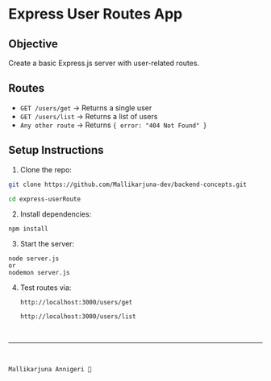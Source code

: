 # Express User Routes App

## Objective

Create a basic Express.js server with user-related routes.

## Routes

- `GET /users/get` → Returns a single user
- `GET /users/list` → Returns a list of users
- `Any other route` → Returns `{ error: "404 Not Found" }`

## Setup Instructions

1. Clone the repo:

```bash
git clone https://github.com/Mallikarjuna-dev/backend-concepts.git

cd express-userRoute
```

2. Install dependencies:

```
npm install
```

3. Start the server:

```
node server.js
or
nodemon server.js
```

4. Test routes via:

   `http://localhost:3000/users/get`

   `http://localhost:3000/users/list`

<br/>
<hr/>
<br/>

`Mallikarjuna Annigeri 💙`
